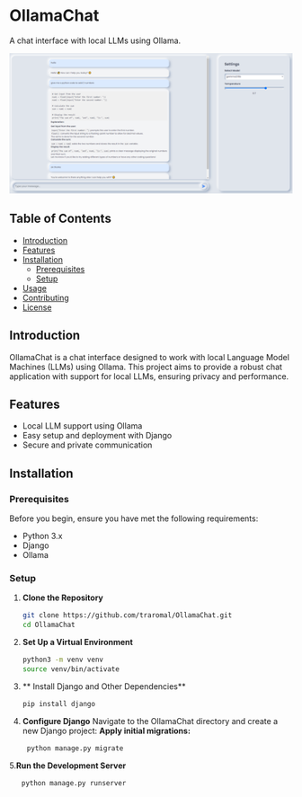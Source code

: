 # OllamaChat

A chat interface with local LLMs using Ollama.

![OllamaChat Screenshot](OLLAMA.PNG)

## Table of Contents
- [Introduction](#introduction)
- [Features](#features)
- [Installation](#installation)
  - [Prerequisites](#prerequisites)
  - [Setup](#setup)
- [Usage](#usage)
- [Contributing](#contributing)
- [License](#license)

## Introduction
OllamaChat is a chat interface designed to work with local Language Model Machines (LLMs) using Ollama. This project aims to provide a robust chat application with support for local LLMs, ensuring privacy and performance.

## Features
- Local LLM support using Ollama
- Easy setup and deployment with Django
- Secure and private communication

## Installation

### Prerequisites
Before you begin, ensure you have met the following requirements:
- Python 3.x
- Django
- Ollama

### Setup

1. **Clone the Repository**
   ```sh
   git clone https://github.com/traromal/OllamaChat.git
   cd OllamaChat
2. **Set Up a Virtual Environment**
   ```sh
   python3 -m venv venv
   source venv/bin/activate
3. ** Install Django and Other Dependencies**
   ```sh
   pip install django
4. **Configure Django**
   Navigate to the OllamaChat directory and create a new Django project:
   **Apply initial migrations:**
   ```sh
    python manage.py migrate
 5.**Run the Development Server**
  ```sh
     python manage.py runserver


  

